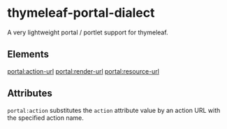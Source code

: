 # thymeleaf-portal-dialect

A very lightweight portal / portlet support for thymeleaf.

## Elements
<portal:action-url>
<portal:render-url>
<portal:resource-url>

## Attributes

`portal:action` substitutes the `action` attribute value by an action URL with the specified action name.

